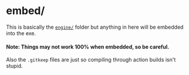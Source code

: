 # embed/
This is basically the [`engine/`](/engine/) folder but anything in here will be embedded into the exe.
#### Note: Things may not work 100% when embedded, so be careful.

Also the `.gitkeep` files are just so compiling through action builds isn't stupid.